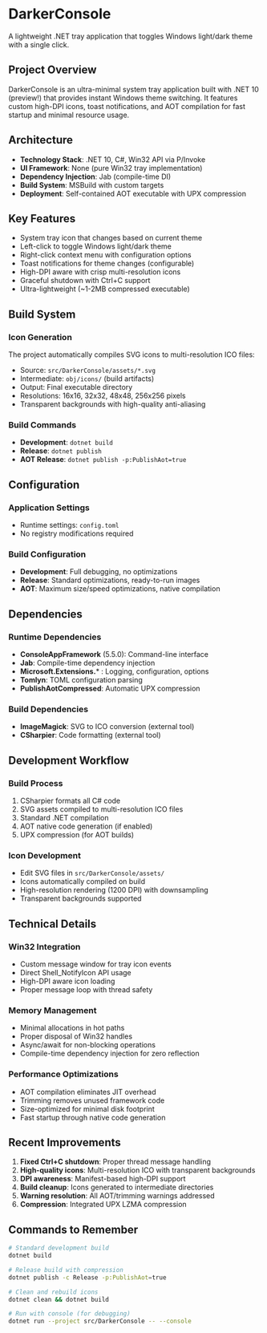 # DarkerConsole

A lightweight .NET tray application that toggles Windows light/dark theme with a single click.

## Project Overview

DarkerConsole is an ultra-minimal system tray application built with .NET 10 (preview!)
that provides instant Windows theme switching. It features custom high-DPI icons, toast notifications, and AOT compilation for fast startup and minimal resource usage.

## Architecture

- **Technology Stack**: .NET 10, C#, Win32 API via P/Invoke
- **UI Framework**: None (pure Win32 tray implementation)
- **Dependency Injection**: Jab (compile-time DI)
- **Build System**: MSBuild with custom targets
- **Deployment**: Self-contained AOT executable with UPX compression

## Key Features

- System tray icon that changes based on current theme
- Left-click to toggle Windows light/dark theme
- Right-click context menu with configuration options
- Toast notifications for theme changes (configurable)
- High-DPI aware with crisp multi-resolution icons
- Graceful shutdown with Ctrl+C support
- Ultra-lightweight (~1-2MB compressed executable)

## Build System

### Icon Generation

The project automatically compiles SVG icons to multi-resolution ICO files:

- Source: `src/DarkerConsole/assets/*.svg`
- Intermediate: `obj/icons/` (build artifacts)
- Output: Final executable directory
- Resolutions: 16x16, 32x32, 48x48, 256x256 pixels
- Transparent backgrounds with high-quality anti-aliasing

### Build Commands

- **Development**: `dotnet build`
- **Release**: `dotnet publish`
- **AOT Release**: `dotnet publish -p:PublishAot=true`

## Configuration

### Application Settings

- Runtime settings: `config.toml`
- No registry modifications required

### Build Configuration

- **Development**: Full debugging, no optimizations
- **Release**: Standard optimizations, ready-to-run images
- **AOT**: Maximum size/speed optimizations, native compilation

## Dependencies

### Runtime Dependencies

- **ConsoleAppFramework** (5.5.0): Command-line interface
- **Jab**: Compile-time dependency injection
- **Microsoft.Extensions.*** : Logging, configuration, options
- **Tomlyn**: TOML configuration parsing
- **PublishAotCompressed**: Automatic UPX compression

### Build Dependencies

- **ImageMagick**: SVG to ICO conversion (external tool)
- **CSharpier**: Code formatting (external tool)

## Development Workflow

### Build Process

1. CSharpier formats all C# code
2. SVG assets compiled to multi-resolution ICO files
3. Standard .NET compilation
4. AOT native code generation (if enabled)
5. UPX compression (for AOT builds)

### Icon Development

- Edit SVG files in `src/DarkerConsole/assets/`
- Icons automatically compiled on build
- High-resolution rendering (1200 DPI) with downsampling
- Transparent backgrounds supported

## Technical Details

### Win32 Integration

- Custom message window for tray icon events
- Direct Shell_NotifyIcon API usage
- High-DPI aware icon loading
- Proper message loop with thread safety

### Memory Management

- Minimal allocations in hot paths
- Proper disposal of Win32 handles
- Async/await for non-blocking operations
- Compile-time dependency injection for zero reflection

### Performance Optimizations

- AOT compilation eliminates JIT overhead
- Trimming removes unused framework code
- Size-optimized for minimal disk footprint
- Fast startup through native code generation

## Recent Improvements

1. **Fixed Ctrl+C shutdown**: Proper thread message handling
2. **High-quality icons**: Multi-resolution ICO with transparent backgrounds
3. **DPI awareness**: Manifest-based high-DPI support
4. **Build cleanup**: Icons generated to intermediate directories
5. **Warning resolution**: All AOT/trimming warnings addressed
6. **Compression**: Integrated UPX LZMA compression

## Commands to Remember

```bash
# Standard development build
dotnet build

# Release build with compression
dotnet publish -c Release -p:PublishAot=true

# Clean and rebuild icons
dotnet clean && dotnet build

# Run with console (for debugging)
dotnet run --project src/DarkerConsole -- --console
```
